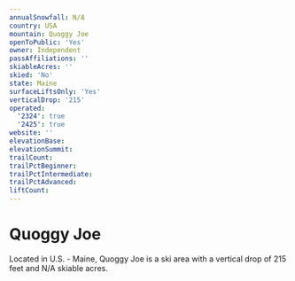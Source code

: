 ```yaml
---
annualSnowfall: N/A
country: USA
mountain: Quoggy Joe
openToPublic: 'Yes'
owner: Independent
passAffiliations: ''
skiableAcres: ''
skied: 'No'
state: Maine
surfaceLiftsOnly: 'Yes'
verticalDrop: '215'
operated:
  '2324': true
  '2425': true
website: ''
elevationBase:
elevationSummit:
trailCount:
trailPctBeginner:
trailPctIntermediate:
trailPctAdvanced:
liftCount:
---
```



# Quoggy Joe

Located in U.S. - Maine, Quoggy Joe is a ski area with a vertical drop of 215 feet and N/A skiable acres.
